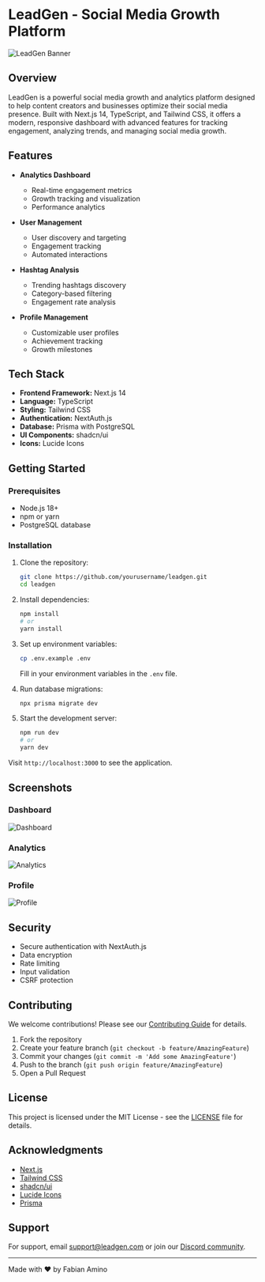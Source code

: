 # LeadGen - Social Media Growth Platform 

![LeadGen Banner](public/og.png)

## Overview

LeadGen is a powerful social media growth and analytics platform designed to help content creators and businesses optimize their social media presence. Built with Next.js 14, TypeScript, and Tailwind CSS, it offers a modern, responsive dashboard with advanced features for tracking engagement, analyzing trends, and managing social media growth.

## Features

- **Analytics Dashboard**
  - Real-time engagement metrics
  - Growth tracking and visualization
  - Performance analytics
  
- **User Management**
  - User discovery and targeting
  - Engagement tracking
  - Automated interactions
  
- **Hashtag Analysis**
  - Trending hashtags discovery
  - Category-based filtering
  - Engagement rate analysis
  
- **Profile Management**
  - Customizable user profiles
  - Achievement tracking
  - Growth milestones

## Tech Stack

- **Frontend Framework:** Next.js 14
- **Language:** TypeScript
- **Styling:** Tailwind CSS
- **Authentication:** NextAuth.js
- **Database:** Prisma with PostgreSQL
- **UI Components:** shadcn/ui
- **Icons:** Lucide Icons

## Getting Started

### Prerequisites

- Node.js 18+ 
- npm or yarn
- PostgreSQL database

### Installation

1. Clone the repository:
   ```bash
   git clone https://github.com/yourusername/leadgen.git
   cd leadgen
   ```

2. Install dependencies:
   ```bash
   npm install
   # or
   yarn install
   ```

3. Set up environment variables:
   ```bash
   cp .env.example .env
   ```
   Fill in your environment variables in the `.env` file.

4. Run database migrations:
   ```bash
   npx prisma migrate dev
   ```

5. Start the development server:
   ```bash
   npm run dev
   # or
   yarn dev
   ```

Visit `http://localhost:3000` to see the application.

## Screenshots

### Dashboard
![Dashboard](public/screenshots/dashboard.png)

### Analytics
![Analytics](public/screenshots/analytics.png)

### Profile
![Profile](public/screenshots/profile.png)

## Security

- Secure authentication with NextAuth.js
- Data encryption
- Rate limiting
- Input validation
- CSRF protection

## Contributing

We welcome contributions! Please see our [Contributing Guide](CONTRIBUTING.md) for details.

1. Fork the repository
2. Create your feature branch (`git checkout -b feature/AmazingFeature`)
3. Commit your changes (`git commit -m 'Add some AmazingFeature'`)
4. Push to the branch (`git push origin feature/AmazingFeature`)
5. Open a Pull Request

## License

This project is licensed under the MIT License - see the [LICENSE](LICENSE) file for details.

## Acknowledgments

- [Next.js](https://nextjs.org/)
- [Tailwind CSS](https://tailwindcss.com/)
- [shadcn/ui](https://ui.shadcn.com/)
- [Lucide Icons](https://lucide.dev/)
- [Prisma](https://www.prisma.io/)

## Support

For support, email support@leadgen.com or join our [Discord community](https://discord.gg/leadgen).

---

Made with ❤️ by Fabian Amino